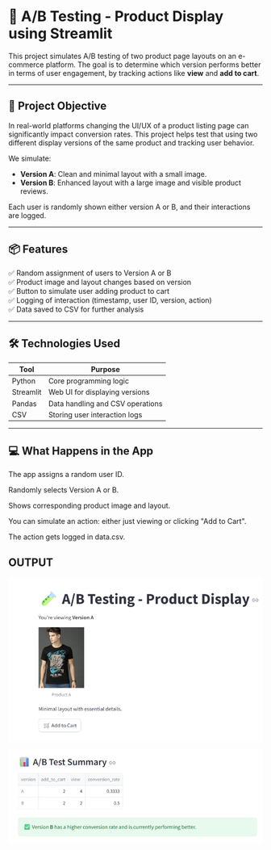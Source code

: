 # 🧪 A/B Testing - Product Display using Streamlit

This project simulates A/B testing of two product page layouts on an e-commerce platform. The goal is to determine which version performs better in terms of user engagement, by tracking actions like **view** and **add to cart**.

---

## 🎯 Project Objective

In real-world platforms changing the UI/UX of a product listing page can significantly impact conversion rates. This project helps test that using two different display versions of the same product and tracking user behavior.

We simulate:

- **Version A**: Clean and minimal layout with a small image.
- **Version B**: Enhanced layout with a large image and visible product reviews.

Each user is randomly shown either version A or B, and their interactions are logged.

---

## 📦 Features

✅ Random assignment of users to Version A or B  
✅ Product image and layout changes based on version  
✅ Button to simulate user adding product to cart  
✅ Logging of interaction (timestamp, user ID, version, action)  
✅ Data saved to CSV for further analysis

---

## 🛠️ Technologies Used

| Tool        | Purpose                          |
|-------------|----------------------------------|
| Python      | Core programming logic           |
| Streamlit   | Web UI for displaying versions   |
| Pandas      | Data handling and CSV operations |
| CSV         | Storing user interaction logs    |

---

## 💻 What Happens in the App
The app assigns a random user ID.

Randomly selects Version A or B.

Shows corresponding product image and layout.

You can simulate an action: either just viewing or clicking "Add to Cart".

The action gets logged in data.csv.

## OUTPUT
![Output](https://github.com/AnanyaS-03/ML/blob/main/AB%20Testing%20on%20product%20display/Screenshot%202025-05-07%20225248.png?raw=true)

![Output](https://github.com/AnanyaS-03/ML/blob/main/AB%20Testing%20on%20product%20display/Screenshot%202025-05-07%20233131.png?raw=true)
